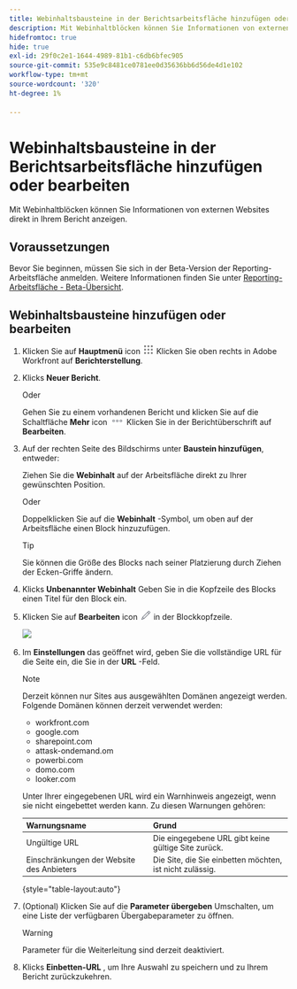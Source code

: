 ```yaml
---
title: Webinhaltsbausteine in der Berichtsarbeitsfläche hinzufügen oder bearbeiten
description: Mit Webinhaltblöcken können Sie Informationen von externen Websites direkt in Ihrem Bericht anzeigen.
hidefromtoc: true
hide: true
exl-id: 29f0c2e1-1644-4989-81b1-c6db6bfec905
source-git-commit: 535e9c8481ce0781ee0d35636bb6d56de4d1e102
workflow-type: tm+mt
source-wordcount: '320'
ht-degree: 1%

---
```


# Webinhaltsbausteine in der Berichtsarbeitsfläche hinzufügen oder bearbeiten

Mit Webinhaltblöcken können Sie Informationen von externen Websites direkt in Ihrem Bericht anzeigen.

## Voraussetzungen

Bevor Sie beginnen, müssen Sie sich in der Beta-Version der Reporting-Arbeitsfläche anmelden. Weitere Informationen finden Sie unter [Reporting-Arbeitsfläche - Beta-Übersicht](/help/quicksilver/product-announcements/betas/canvas-dashboards-beta/reporting-canvas-beta-overview.md).

## Webinhaltsbausteine hinzufügen oder bearbeiten

1. Klicken Sie auf **Hauptmenü** icon ![](assets/main-menu-icon.png) Klicken Sie oben rechts in Adobe Workfront auf **Berichterstellung**.
1. Klicks **Neuer Bericht**.

   Oder

   Gehen Sie zu einem vorhandenen Bericht und klicken Sie auf die Schaltfläche **Mehr** icon ![](assets/more-icon-27x15.png) Klicken Sie in der Berichtüberschrift auf **Bearbeiten**.

1. Auf der rechten Seite des Bildschirms unter **Baustein hinzufügen**, entweder:

   Ziehen Sie die **Webinhalt** auf der Arbeitsfläche direkt zu Ihrer gewünschten Position.

   Oder

   Doppelklicken Sie auf die **Webinhalt** -Symbol, um oben auf der Arbeitsfläche einen Block hinzuzufügen.

   >[!TIP]
   >
   >Sie können die Größe des Blocks nach seiner Platzierung durch Ziehen der Ecken-Griffe ändern.

1. Klicks **Unbenannter Webinhalt** Geben Sie in die Kopfzeile des Blocks einen Titel für den Block ein.
1. Klicken Sie auf **Bearbeiten** icon ![](assets/edit-icon.png) in der Blockkopfzeile.

   ![](assets/web-content-block-header-350x76.png)

1. Im **Einstellungen** das geöffnet wird, geben Sie die vollständige URL für die Seite ein, die Sie in der **URL** -Feld.

   >[!NOTE]
   >
   >Derzeit können nur Sites aus ausgewählten Domänen angezeigt werden. Folgende Domänen können derzeit verwendet werden:
   >   
   >   * workfront.com
   >   * google.com
   >   * sharepoint.com
   >   * attask-ondemand.om
   >   * powerbi.com
   >   * domo.com
   >   * looker.com

   Unter Ihrer eingegebenen URL wird ein Warnhinweis angezeigt, wenn sie nicht eingebettet werden kann. Zu diesen Warnungen gehören:

   | Warnungsname | Grund |
   |---|---|
   | Ungültige URL | Die eingegebene URL gibt keine gültige Site zurück. |
   | Einschränkungen der Website des Anbieters | Die Site, die Sie einbetten möchten, ist nicht zulässig. |

   {style="table-layout:auto"}

1. (Optional) Klicken Sie auf die **Parameter übergeben** Umschalten, um eine Liste der verfügbaren Übergabeparameter zu öffnen.

   >[!WARNING]
   >
   >Parameter für die Weiterleitung sind derzeit deaktiviert.

1. Klicks **Einbetten-URL** , um Ihre Auswahl zu speichern und zu Ihrem Bericht zurückzukehren.

